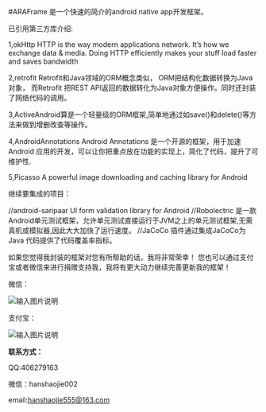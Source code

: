 #ARAFrame 是一个快速的简介的android native app开发框架。


已引用第三方库介绍:

1,okHttp  HTTP is the way modern applications network.
    It’s how we exchange data & media. Doing HTTP efficiently makes your stuff load faster and saves bandwidth

2,retrofit   Retrofit和Java领域的ORM概念类似， ORM把结构化数据转换为Java对象，
    而Retrofit 把REST API返回的数据转化为Java对象方便操作。同时还封装了网络代码的调用。

3,ActiveAndroid算是一个轻量级的ORM框架,简单地通过如save()和delete()等方法来做到增删改查等操作。


4,AndroidAnnotations Android Annotations 是一个开源的框架，用于加速 Android 应用的开发，可以让你把重点放在功能的实现上，简化了代码，提升了可维护性.

5,Picasso A powerful image downloading and caching library for Android

继续要集成的项目：

//android-saripaar    UI form validation library for Android
//Robolectric  是一款Android单元测试框架，允许单元测试直接运行于JVM之上的单元测试框架,无需真机或模拟器,因此大大加快了运行速度。
//JaCoCo 插件通过集成JaCoCo为 Java 代码提供了代码覆盖率指标。


如果您觉得我封装的框架对您有所帮助的话，我将非常荣幸！
您也可以通过支付宝或者微信来进行捐赠支持我，我将有更大动力继续完善更新我的框架！

微信：

![输入图片说明](http://git.oschina.net/uploads/qrcode/qrcode_wechat_1466562087564631.png "微信")

支付宝：

![输入图片说明](http://git.oschina.net/uploads/qrcode/qrcode_alipay_1466562103564631.png "支付宝")

 **联系方式：** 

QQ:406279163

微信：hanshaojie002

email:hanshaojie555@163.com